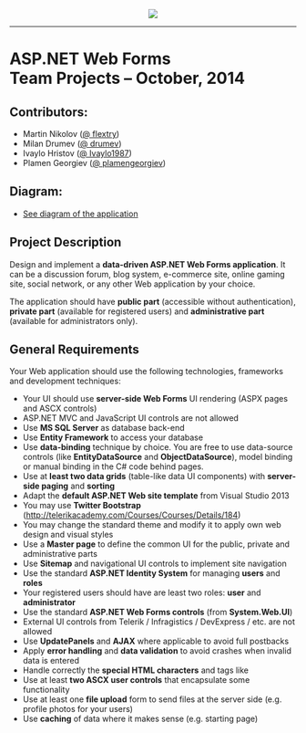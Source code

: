 <p align="center"><a href="http://academy.telerik.com/"><img src="https://raw.github.com/flextry/Telerik-Academy/master/Programming%20with%20C%23/Codes/Other/Telerik.png" /></a></p>

---

# ASP.NET Web Forms <br /> Team Projects – October, 2014

## Contributors:
* Martin Nikolov ([@ flextry](https://github.com/flextry))
* Milan Drumev ([@ drumev](https://github.com/drumev))
* Ivaylo Hristov ([@ Ivaylo1987](https://github.com/Ivaylo1987))
* Plamen Georgiev ([@ plamengeorgiev](https://github.com/plamengeorgiev))

## Diagram:
* [See diagram of the application](https://github.com/Team-Charlotte-Bronte/ASP-NET-Web-Forms-Teamwork-2014/blob/master/Bookie/Readme.md#diagram)

## Project Description

Design and implement a **data-driven ASP.NET Web Forms application**. It can be a discussion forum, blog system, e-commerce site, online gaming site, social network, or any other Web application by your choice. 

The application should have **public part** (accessible without authentication), **private part** (available for registered users) and **administrative part** (available for administrators only).

## General Requirements

Your Web application should use the following technologies, frameworks and development techniques:

*	Your UI should use **server-side Web Forms** UI rendering (ASPX pages and ASCX controls)
  * ASP.NET MVC and JavaScript UI controls are not allowed
*	Use **MS SQL Server** as database back-end
*	Use **Entity Framework** to access your database
*	Use **data-binding** technique by choice. You are free to use data-source controls (like **EntityDataSource** and **ObjectDataSource**), model binding or manual binding in the C# code behind pages.
*	Use at **least two data grids** (table-like data UI components) with **server-side paging** and **sorting**
*	Adapt the **default ASP.NET Web site template** from Visual Studio 2013
  * You may use **Twitter Bootstrap** (http://telerikacademy.com/Courses/Courses/Details/184)
  * You may change the standard theme and modify it to apply own web design and visual styles
*	Use a **Master page** to define the common UI for the public, private and administrative parts
*	Use **Sitemap** and navigational UI controls to implement site navigation
*	Use the standard **ASP.NET Identity System** for managing **users** and **roles**
  * Your registered users should have are least two roles: **user** and **administrator**
*	Use the standard **ASP.NET Web Forms controls** (from **System.Web.UI**)
  * External UI controls from Telerik / Infragistics / DevExpress / etc. are not allowed
*	Use **UpdatePanels** and **AJAX** where applicable to avoid full postbacks
*	Apply **error handling** and **data validation** to avoid crashes when invalid data is entered
*	Handle correctly the **special HTML characters** and tags like **<br />**
*	Use at least **two ASCX user controls** that encapsulate some functionality
*	Use at least one **file upload** form to send files at the server side (e.g. profile photos for your users)
*	Use **caching** of data where it makes sense (e.g. starting page)
